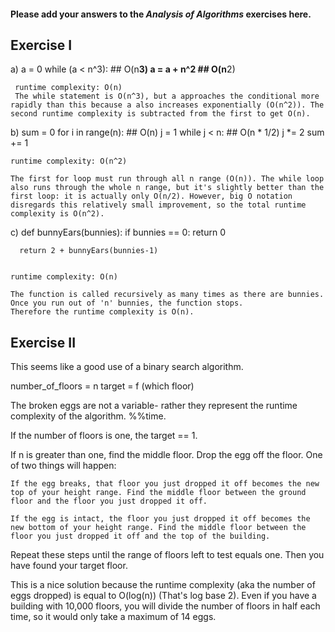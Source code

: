 #### Please add your answers to the ***Analysis of  Algorithms*** exercises here.

## Exercise I

a) a = 0
    while (a < n^3): ## O(n**3)
      a = a + n^2 ## O(n**2)

     runtime complexity: O(n)
     The while statement is O(n^3), but a approaches the conditional more rapidly than this because a also increases exponentially (O(n^2)). The second runtime complexity is subtracted from the first to get O(n).


b)  sum = 0
    for i in range(n): ## O(n)
      j = 1
      while j < n: ## O(n * 1/2)
        j *= 2
        sum += 1

    runtime complexity: O(n^2)

    The first for loop must run through all n range (O(n)). The while loop also runs through the whole n range, but it's slightly better than the first loop: it is actually only O(n/2). However, big O notation disregards this relatively small improvement, so the total runtime complexity is O(n^2).


c)  def bunnyEars(bunnies):
      if bunnies == 0:
        return 0

      return 2 + bunnyEars(bunnies-1)

    
    runtime complexity: O(n)

    The function is called recursively as many times as there are bunnies. Once you run out of 'n' bunnies, the function stops.
    Therefore the runtime complexity is O(n).

    

## Exercise II


This seems like a good use of a binary search algorithm.

number_of_floors = n
target = f (which floor)

The broken eggs are not a variable- rather they represent the runtime complexity of the algorithm. %%time.

If the number of floors is one, the target == 1.

If n is greater than one, find the middle floor. Drop the egg off the floor. One of two things will happen:

    If the egg breaks, that floor you just dropped it off becomes the new top of your height range. Find the middle floor between the ground floor and the floor you just dropped it off. 

    If the egg is intact, the floor you just dropped it off becomes the new bottom of your height range. Find the middle floor between the floor you just dropped it off and the top of the building.

Repeat these steps until the range of floors left to test equals one. Then you have found your target floor.

This is a nice solution because the runtime complexity (aka the number of eggs dropped) is equal to O(log(n)) (That's log base 2). Even if you have a building with 10,000 floors, you will divide the number of floors in half each time, so it would only take a maximum of 14 eggs.

